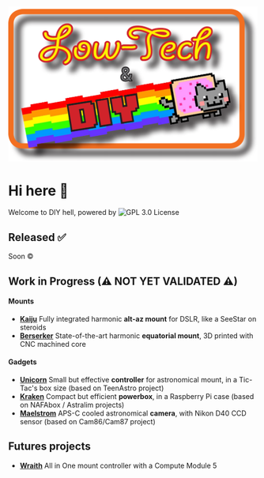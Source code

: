 <picture>
    <img
        alt="A pixel art of a Nyan Cat"
        src="/profile/Low_tech_DIY.png">
</picture>

# Hi here 👋
Welcome to DIY hell, powered by ![GPL 3.0 License](https://img.shields.io/badge/GitHub-GPL--3.0-informational)

## Released ✅

Soon ©️

## Work in Progress (⚠ NOT YET VALIDATED ⚠)

#### Mounts
- **[Kaiju](https://github.com/zUrp-Astronomics/kaiju)** Fully integrated harmonic **alt-az mount** for DSLR, like a SeeStar on steroids
- **[Berserker](https://github.com/zUrp-Astronomics/berserker)** State-of-the-art harmonic **equatorial mount**, 3D printed with CNC machined core

#### Gadgets
- **[Unicorn](https://github.com/zUrp-Astronomics/unicorn)** Small but effective **controller** for astronomical mount, in a Tic-Tac's box size (based on TeenAstro project)
- **[Kraken](https://github.com/zUrp-Astronomics/kraken)** Compact but efficient **powerbox**, in a Raspberry Pi case (based on NAFAbox / Astralim projects)
- **[Maelstrom](https://github.com/zUrp-Astronomics/maelstrom)** APS-C cooled astronomical **camera**, with Nikon D40 CCD sensor (based on Cam86/Cam87 project)


## Futures projects
- **[Wraith](https://github.com/zUrp-Astronomics/)** All in One mount controller with a Compute Module 5
